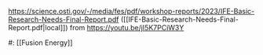 https://science.osti.gov/-/media/fes/pdf/workshop-reports/2023/IFE-Basic-Research-Needs-Final-Report.pdf ([[IFE-Basic-Research-Needs-Final-Report.pdf|local]]) from https://youtu.be/jI5K7PCiW3Y 

#: [[Fusion Energy]] 